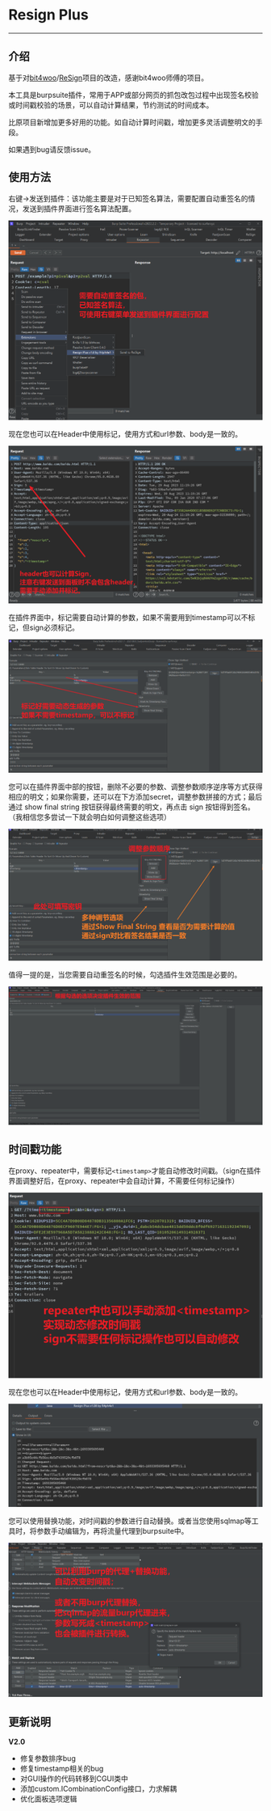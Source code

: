 # Resign Plus

---

## 介绍

基于对[bit4woo](https://github.com/bit4woo)/[ReSign](https://github.com/bit4woo/ReSign)项目的改造，感谢bit4woo师傅的项目。

本工具是burpsuite插件，常用于APP或部分网页的抓包改包过程中出现签名校验或时间戳校验的场景，可以自动计算结果，节约测试的时间成本。

比原项目新增加更多好用的功能。如自动计算时间戳，增加更多灵活调整明文的手段。

如果遇到bug请反馈issue。

## 使用方法

右键->发送到插件：该功能主要是对于已知签名算法，需要配置自动重签名的情况，发送到插件界面进行签名算法配置。

![image-20220513153426044](ReadMe.assets/image-20220513153426044.png)

现在您也可以在Header中使用<timestamp>标记，使用方式和url参数、body是一致的。

![image-20230910220448126](README.assets/image-20230910220448126.png)

在插件界面中，标记需要自动计算的参数，如果不需要用到timestamp可以不标记，但sign必须标记。

![image-20220511180538287](ReadMe.assets/image-20220511180538287.png)

您可以在插件界面中部的按钮，删除不必要的参数、调整参数顺序逆序等方式获得相应的明文；如果你需要，还可以在下方添加secret，调整参数拼接的方式；最后通过 show final string 按钮获得最终需要的明文，再点击 sign 按钮得到签名。（我相信您多尝试一下就会明白如何调整这些选项）

![image-20220511181004482](ReadMe.assets/image-20220511181004482.png)

值得一提的是，当您需要自动重签名的时候，勾选插件生效范围是必要的。

![image-20220511182909825](ReadMe.assets/image-20220511182909825.png)



## 时间戳功能

在proxy、repeater中，需要标记`<timestamp>`才能自动修改时间戳。（sign在插件界面调整好后，在proxy、repeater中会自动计算，不需要任何标记操作）

![image-20220511181829540](ReadMe.assets/image-20220511181829540.png)

现在您也可以在Header中使用<timestamp>标记，使用方式和url参数、body是一致的。

![8d80a0b8c14f53a8eec15e81a2847016](README.assets/8d80a0b8c14f53a8eec15e81a2847016.png)

您可以使用替换功能，对时间戳的参数进行自动替换。或者当您使用sqlmap等工具时，将参数手动编辑为<timestamp>，再将流量代理到burpsuite中。

![image-20220511182753051](ReadMe.assets/image-20220511182753051.png)


## 更新说明
**V2.0**
- 修复参数排序bug
- 修复timestamp相关的bug
- 对GUI操作的代码转移到CGUI类中
- 添加custom.ICombinationConfig接口，力求解耦
- 优化面板选项逻辑